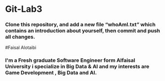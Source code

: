 # Git-Lab3
### Clone this repository, and add a new file “whoAmI.txt” which contains an introduction about yourself, then commit and push all changes.

#Faisal Alotaibi
### I'm a Fresh graduate Software Engineer form Alfaisal University i specialize in Big Data & AI and my interests are Game Development , Big Data and AI.